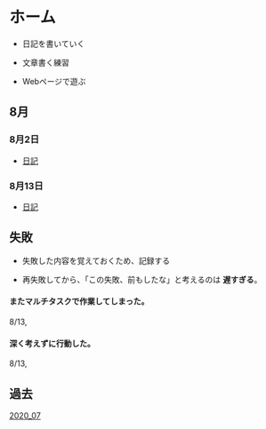 
# ホーム

* 日記を書いていく

* 文章書く練習

* Webページで遊ぶ

## 8月

### 8月2日

* [日記](./08_02.md)

### 8月13日

* [日記](./08_13.md)

## 失敗

* 失敗した内容を覚えておくため、記録する

* 再失敗してから、「この失敗、前もしたな」と考えるのは **遅すぎる**。

#### またマルチタスクで作業してしまった。
8/13,

#### 深く考えずに行動した。
8/13,

## 過去

[2020_07](./2020_07/07_index.md)
